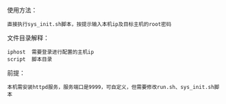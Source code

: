 使用方法：

	直接执行sys_init.sh脚本，按提示输入本机ip及目标主机的root密码

文件目录解释：

	iphost	需要登录进行配置的主机ip
	script	脚本目录
	
前提：

	本机需安装httpd服务，服务端口是9999，可自定义，但需要修改run.sh、sys_init.sh脚本
